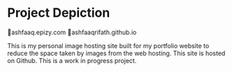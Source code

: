 # Project Depiction
🔗ashfaaq.epizy.com
🔗ashfaaqrifath.github.io

This is my personal image hosting site built for my portfolio website to reduce the space taken by images from the web hosting. This site is hosted on Github. This is a work in progress project.
